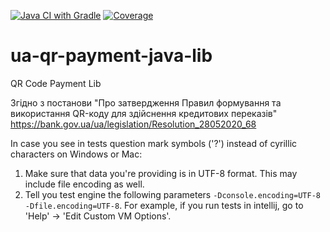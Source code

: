 [![Java CI with Gradle](https://github.com/1petr0v-OSS/ua-qr-payment-java-lib/actions/workflows/gradle.yml/badge.svg)](https://github.com/1petr0v-OSS/ua-qr-payment-java-lib/actions/workflows/gradle.yml) 
[![Coverage](https://raw.githubusercontent.com/1petr0v-OSS/ua-qr-payment-java-lib/badges/jacoco.svg)](https://github.com/1petr0v-OSS/ua-qr-payment-java-lib/actions/workflows/code-coverage.yaml)
# ua-qr-payment-java-lib
QR Code Payment Lib

Згідно з постанови "Про затвердження Правил формування та використання QR-коду для здійснення кредитових переказів" https://bank.gov.ua/ua/legislation/Resolution_28052020_68

In case you see in tests question mark symbols ('?') instead of cyrillic characters on Windows or Mac:

1. Make sure that data you're providing is in UTF-8 format. This may include file encoding as well.
2. Tell you test engine the following parameters `-Dconsole.encoding=UTF-8 -Dfile.encoding=UTF-8`. For example, if you run tests in intellij, go to 'Help' -> 'Edit Custom VM Options'.